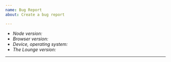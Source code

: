 ```yaml
---
name: Bug Report
about: Create a bug report

---
```


<!-- Have a question? Join our IRC channel: https://thelounge.chat/community -->

* *Node version:* 
* *Browser version:* 
* *Device, operating system:* 
* *The Lounge version:* 

---

